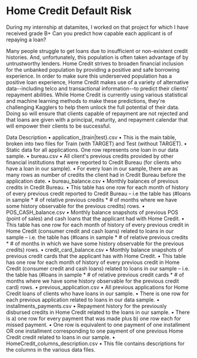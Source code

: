# Home Credit Default Risk
During my internship at datamites, I worked on that project for which I have received grade B+
Can you predict how capable each applicant is of repaying a loan?


Many people struggle to get loans due to insufficient or non-existent credit histories. And, unfortunately, this population is often taken advantage of by untrustworthy lenders.
Home Credit strives to broaden financial inclusion for the unbanked population by providing a positive and safe borrowing experience. In order to make sure this underserved population has a positive loan experience, Home Credit makes use of a variety of alternative data--including telco and transactional information--to predict their clients' repayment abilities.
While Home Credit is currently using various statistical and machine learning methods to make these predictions, they're challenging Kagglers to help them unlock the full potential of their data. Doing so will ensure that clients capable of repayment are not rejected and that loans are given with a principal, maturity, and repayment calendar that will empower their clients to be successful.

Data Description
•	application_{train|test}.csv
•	This is the main table, broken into two files for Train (with TARGET) and Test (without TARGET). 
•	Static data for all applications. One row represents one loan in our data sample.
•	bureau.csv
•	All client's previous credits provided by other financial institutions that were reported to Credit Bureau (for clients who have a loan in our sample). 
•	For every loan in our sample, there are as many rows as number of credits the client had in Credit Bureau before the application date.
•	bureau_balance.csv
•	Monthly balances of previous credits in Credit Bureau. 
•	This table has one row for each month of history of every previous credit reported to Credit Bureau – i.e the table has (#loans in sample * # of relative previous credits * # of months where we have some history observable for the previous credits) rows.
•	POS_CASH_balance.csv
•	Monthly balance snapshots of previous POS (point of sales) and cash loans that the applicant had with Home Credit. 
•	This table has one row for each month of history of every previous credit in Home Credit (consumer credit and cash loans) related to loans in our sample – i.e. the table has (#loans in sample * # of relative previous credits * # of months in which we have some history observable for the previous credits) rows.
•	credit_card_balance.csv
•	Monthly balance snapshots of previous credit cards that the applicant has with Home Credit. 
•	This table has one row for each month of history of every previous credit in Home Credit (consumer credit and cash loans) related to loans in our sample – i.e. the table has (#loans in sample * # of relative previous credit cards * # of months where we have some history observable for the previous credit card) rows.
•	previous_application.csv
•	All previous applications for Home Credit loans of clients who have loans in our sample. 
•	There is one row for each previous application related to loans in our data sample.
•	installments_payments.csv
•	Repayment history for the previously disbursed credits in Home Credit related to the loans in our sample. 
•	There is a) one row for every payment that was made plus b) one row each for missed payment. 
•	One row is equivalent to one payment of one installment OR one installment corresponding to one payment of one previous Home Credit credit related to loans in our sample.
•	HomeCredit_columns_description.csv
•	This file contains descriptions for the columns in the various data files.



 
